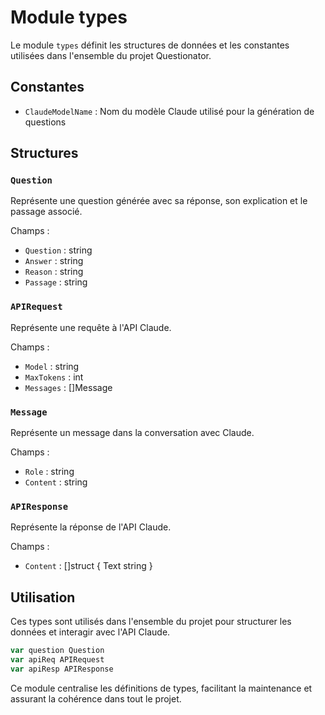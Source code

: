 # Module types

Le module `types` définit les structures de données et les constantes utilisées dans l'ensemble du projet Questionator.

## Constantes

- `ClaudeModelName` : Nom du modèle Claude utilisé pour la génération de questions

## Structures

### `Question`

Représente une question générée avec sa réponse, son explication et le passage associé.

Champs :
- `Question` : string
- `Answer` : string
- `Reason` : string
- `Passage` : string

### `APIRequest`

Représente une requête à l'API Claude.

Champs :
- `Model` : string
- `MaxTokens` : int
- `Messages` : []Message

### `Message`

Représente un message dans la conversation avec Claude.

Champs :
- `Role` : string
- `Content` : string

### `APIResponse`

Représente la réponse de l'API Claude.

Champs :
- `Content` : []struct { Text string }

## Utilisation

Ces types sont utilisés dans l'ensemble du projet pour structurer les données et interagir avec l'API Claude.

```go
var question Question
var apiReq APIRequest
var apiResp APIResponse
```

Ce module centralise les définitions de types, facilitant la maintenance et assurant la cohérence dans tout le projet.
